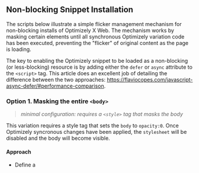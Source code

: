 ## Non-blocking Snippet Installation 
The scripts below illustrate a simple flicker management mechanism for non-blocking installs of Optimizely X Web. The mechanism works by masking certain elements until all synchronous Optimizely variation code has been executed, preventing the "flicker" of original content as the page is loading.

The key to enabling the Optimizely snippet to be loaded as a non-blocking (or less-blocking) resource is by adding either the `defer` or `async` attribute to the `<script>` tag. This article does an excellent job of detailing the difference between the two approaches: https://flaviocopes.com/javascript-async-defer/#performance-comparison.

### Option 1. Masking the entire `<body>`
> _minimal configuration: requires a `<style>` tag that masks the body_

This variation requires a style tag that sets the `body` to `opacity:0`. Once Optimizely syncronous changes have been applied, the `stylesheet` will be disabled and the body will become visible.

#### Approach
* Define a <style id="optimizely-mask"> tag somewhere in the `<head>`
* Wait until Optimizely synchronous changes have been applied (`lifecycle.activated`)
* Query for the `style#optimizely-mask` node and set `disabled = true` to show the body.

sample code:
```html
<!DOCTYPE html>
<html>
<head>
<script type="text/javascript">
  var maskTimeout          = 3000,
      syncChangesApplied   = false;

  /**
  * Fired in the first call of Optimizely `action.applied`
  * Disables "masking" stylesheet
  */
  var removeMask = function() {
    if(syncChangesApplied) return;
    try {
      var styleNode = document.querySelector('style#optimizely-mask');
      styleNode.disabled = true;
    } catch(err) { }
    syncChangesApplied = true;
  }

  /**
  * Listen for first sync change applied
  * and unmask nodes
  */
  window.optimizely = window.optimizely || [];
  window.optimizely.push({
    type: "addListener",
    filter: {
      type: "lifecycle",
      name: "campaignDecided"
    },
    "handler": removeMask
  }); 

  setTimeout(removeMask, maskTimeout);
</script>    

<!-- Optimizely snippet -->
<script type="text/javascript" src="https://cdn.optimizely.com/js/PROJECTID.js" [async|defer]></script>
  
<!-- masking stylesheet -->
<style id="optimizely-mask">
body {opacity: 0;}
</style>
  
</head>
<body>

    <h1>Nonblocking Snippet</h1>

</body>
</html>
```

### Option 2. Masking the entire `<body>`, JS only
> _no configuration necessary_

This variation will set `opacity:0` to the <body> prior to any elements becoming visible. Once Optimizely syncronous changes have been applied, the body will be unhidden.

#### Approach
* Within the `<head>`, add CSSRule to dynamic CSSStyleSheet that says body `{opacity: 0}`
* Wait until Optimizely synchronous changes have been applied (`lifecycle.activated`)
* Disable dynamic CSSStyleSheet, unhiding body.

sample code:
```html
<!DOCTYPE html>
<html>
<head>
<script type="text/javascript">
  var maskTimeout          = 3000,
      syncChangesApplied   = false;

  /**
  * Manages CSSStyleSheet actions
  * Handles adding and removing rules from our "masking" sheet
  */
  var cssRuleManager = {
    sheet: (function() {
      // https://davidwalsh.name/add-rules-stylesheets
      var style = document.createElement("style");
      style.appendChild(document.createTextNode(""));
      document.head.appendChild(style);
      return style.sheet;
    })(),
    addCSSRule: function(selector, rules) {
      if ("insertRule" in this.sheet) {
        this.sheet.insertRule(selector + "{" + rules + "}", 0);
      } else if ("addRule" in this.sheet) {
        this.sheet.addRule(selector, rules, 0);
      }
    }
  }  

  /**
  * Fired in the first call of Optimizely `action.applied`
  * Disables "masking" stylesheet
  */
  var removeMask = function() {
    if(syncChangesApplied) return;
    cssRuleManager.sheet.disabled = true;
    syncChangesApplied = true;
  }

  // Mask <body> immediately
  cssRuleManager.addCSSRule('body', 'opacity:0');

  /**
  * Listen for first sync change applied
  * and unmask nodes
  */
  window.optimizely = window.optimizely || [];
  window.optimizely.push({
    type: "addListener",
    filter: {
      type: "lifecycle",
      name: "campaignDecided"
    },
    "handler": removeMask
  }); 

  setTimeout(removeMask, maskTimeout);
</script>    
<script type="text/javascript" src="https://cdn.optimizely.com/js/PROJECTID.js" [async|defer]></script>
</head>
<body>

    <h1>Nonblocking Snippet</h1>

</body>
</html>
```
---

### Option 3. Masking individual elements, JS only
> _configuration required: must provide a list of selectors to mask_

This variation will set `opacity:0` to the individual elements that are being manipulated as part of the variation treatment. Once Optimizely syncronous changes have been applied, the hidden elements will reappear. 

#### Approach
* Supply an Array of element selectors to become hidden
* For each selector supplied, add CSSRule to dynamic CSSStyleSheet that says SELECTOR `{opacity: 0}`
* Wait until Optimizely synchronous changes have been applied (`lifecycle.activated`)
* Disable dynamic CSSStyleSheet, unhiding body.

sample code

```html
<!DOCTYPE html>
<html>
<head>
<script type="text/javascript">
  var maskTimeout          = 3000,
      hideElementSelectors = ['h1', 'p:nth-of-type(2)'],
      syncChangesApplied   = false;      

  /**
  * Manages CSSStyleSheet actions
  * Handles adding and removing rules from our "masking" sheet
  */
  var cssRuleManager = {
    sheet: (function() {
      // https://davidwalsh.name/add-rules-stylesheets
      var style = document.createElement("style");
      style.appendChild(document.createTextNode(""));
      document.head.appendChild(style);
      return style.sheet;
    })(),
    addCSSRule: function(selector, rules) {
      if ("insertRule" in this.sheet) {
        this.sheet.insertRule(selector + "{" + rules + "}", 0);
      } else if ("addRule" in this.sheet) {
        this.sheet.addRule(selector, rules, 0);
      }
    }
  }  

  /**
  * Fired in the first call of Optimizely `action.applied`
  * Disables "masking" stylesheet
  */
  var removeMask = function() {
    // its adequate to remove mask class once on the first sync change
    if(syncChangesApplied) return;
    cssRuleManager.sheet.disabled = true;
    syncChangesApplied = true;
  }

  /**
  * Creates all CSSRules based on supplied list of selectors to hide
  * Binds Optimizely `action.applied` to unhide nodes by removing CSSRules
  */
  hideElementSelectors.forEach(function(selector) {
    cssRuleManager.addCSSRule(selector, 'opacity:0');
  });

  /**
  * Listen for first sync change applied
  * and unmask nodes
  */
  window.optimizely = window.optimizely || [];
  window.optimizely.push({
    type: "addListener",
    filter: {
      type: "lifecycle",
      name: "campaignDecided"
    },
    "handler": removeMask
  });  

  setTimeout(removeMask, maskTimeout);
</script>    
<script type="text/javascript" src="https://cdn.optimizely.com/js/PROJECTID.js" [async|defer]></script>
</head>
<body>

    <h1>Nonblocking Snippet</h1>

</body>
</html>
```
